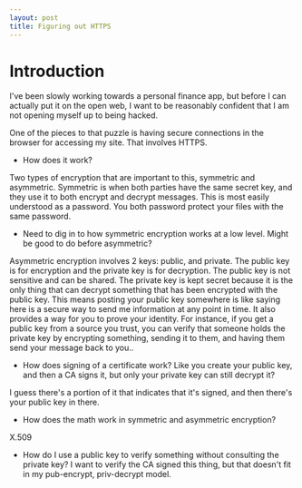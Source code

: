 ```yaml
---
layout: post
title: Figuring out HTTPS
---
```


# Introduction

I've been slowly working towards a personal finance app, but before I can actually put it on the open web, I want to be reasonably confident that I am not opening myself up to being hacked.

One of the pieces to that puzzle is having secure connections in the browser for accessing my site.  That involves HTTPS.

- How does it work?

Two types of encryption that are important to this, symmetric and asymmetric.  Symmetric is when both parties have the same secret key, and they use it to both encrypt and decrypt messages.  This is most easily understood as a password.  You both password protect your files with the same password.

- Need to dig in to how symmetric encryption works at a low level.  Might be good to do before asymmetric?

Asymmetric encryption involves 2 keys: public, and private.  The public key is for encryption and the private key is for decryption.  The public key is not sensitive and can be shared.   The private key is kept secret because it is the only thing that can decrypt something that has been encrypted with the public key.  This means posting your public key somewhere is like saying here is a secure way to send me information at any point in time.  It also provides a way for you to prove your identity.  For instance, if you get a public key from a source you trust, you can verify that someone holds the private key by encrypting something, sending it to them, and having them send your message back to you..


- How does signing of a certificate work? Like you create your public key, and then a CA signs it, but only your private key can still decrypt it?

I guess there's a portion of it that indicates that it's signed, and then there's your public key in there.

- How does the math work in symmetric and asymmetric encryption?

X.509

- How do I use a public key to verify something without consulting the private key? I want to verify the CA signed this thing, but that doesn't fit in my pub-encrypt, priv-decrypt model. 


<script src="/assets/script.js"></script>

